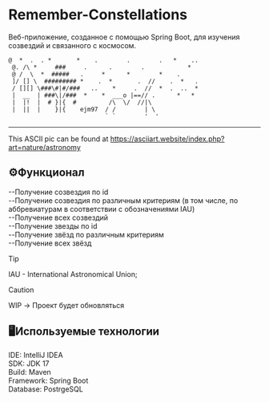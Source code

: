 # Remember-Constellations
Веб-приложение, созданное с помощью Spring Boot, для изучения созвездий и связанного с космосом.
```
@  *  .  . *       *    .        .        .   *    ..
 @. /\ *     ###     .      .        .            *
 @ /  \  *  #####   .     *      *        *    .
 ]/ [] \  ######### *    .  *       .  //    .  *   .
 / [][] \###\#|#/###   ..    *     .  //  *  .  ..  *
 |  __  | ###\|/###  *    *  ___o |==// .      *   *
 |  |!  |  # }|{  #         /\  \/  //|\
 |  ||  |    }|{    ejm97  / /        | \
                           ` `        '  '
```
------------------------------------------------
This ASCII pic can be found at
https://asciiart.website/index.php?art=nature/astronomy

**⚙️Функционал**
--
--Получение созвездия по id\
--Получение созвездия по различным критериям (в том числе, по аббревиатурам в соответствии с обозначениями IAU)\
--Получение всех созвездий\
--Получение звезды по id\
--Получение звёзд по различным критериям\
--Получение всех звёзд
> [!TIP]
> IAU - International Astronomical Union;



> [!CAUTION]
> WIP -> Проект будет обновляться

**🖥️Используемые технологии**
--
IDE: IntelliJ IDEA\
SDK: JDK 17\
Build: Maven\
Framework: Spring Boot\
Database: PostrgeSQL
